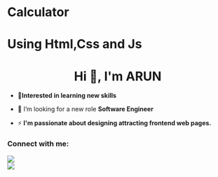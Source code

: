 # Calculator
# Using Html,Css and Js



<h1 align="center">Hi 👋, I'm ARUN</h1>


- 🔶**Interested in learning new skills**
- 🤝 I’m looking for a new role **Software Engineer**


- ⚡ **I'm passionate about designing attracting frontend web pages.**

<h3 align="left">Connect with me:</h3>

<a href="https://www.instagram.com/_arun_kumar.6/"><img src="https://img.shields.io/badge/Follow%20on%20Instagram-%40ARUN-orange" /></a>
<br>
<a href="https://arunkumarayinabathina.github.io/calculator/calculator/cal.html"><img src="https://img.shields.io/badge/Chrome-%40Calculator-blue" /></a>
